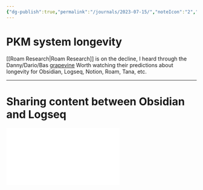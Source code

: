 ```yaml
---
{"dg-publish":true,"permalink":"/journals/2023-07-15/","noteIcon":"2","created":"","updated":""}
---
```


# PKM system longevity

[[Roam Research\|Roam Research]] is on the decline, I heard through the Danny/Dario/Bas [grapevine](https://www.youtube.com/live/zQ-ySSXR2ns?feature=share&t=5885) Worth watching their predictions about longevity for Obsidian, Logseq, Notion, Roam, Tana, etc.

---

# Sharing content between Obsidian and Logseq

![Obsidian + Logseq coexistence and interoperability experiment - sharing same folders, files, notes, pages, daily journals](../pages/Obsidian%20+%20Logseq%20coexistence%20and%20interoperability%20experiment%20-%20sharing%20same%20folders,%20files,%20notes,%20pages,%20daily%20journals.md)